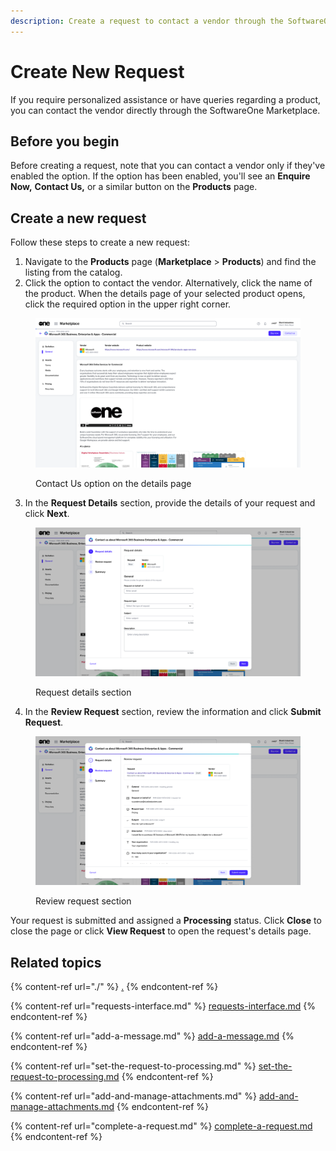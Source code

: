 ```yaml
---
description: Create a request to contact a vendor through the SoftwareOne Marketplace.
---
```


# Create New Request

If you require personalized assistance or have queries regarding a product, you can contact the vendor directly through the SoftwareOne Marketplace.

## Before you begin

Before creating a request, note that you can contact a vendor only if they've enabled the option. If the option has been enabled, you'll see an **Enquire Now,** **Contact Us,** or a similar button on the **Products** page.

## Create a new request

Follow these steps to create a new request:

1. Navigate to the **Products** page (**Marketplace** > **Products**) and find the listing from the catalog.
2. Click the option to contact the vendor. Alternatively, click the name of the product. When the details page of your selected product opens, click the required option in the upper right corner.

<figure><img src="../../../.gitbook/assets/image (393).png" alt=""><figcaption><p>Contact Us option on the details page</p></figcaption></figure>

3. In the **Request Details** section, provide the details of your request and click **Next**.

<figure><img src="../../../.gitbook/assets/image (394).png" alt=""><figcaption><p>Request details section</p></figcaption></figure>

4. In the **Review Request** section, review the information and click **Submit Request**.&#x20;

<figure><img src="../../../.gitbook/assets/image (395).png" alt=""><figcaption><p>Review request section</p></figcaption></figure>

Your request is submitted and assigned a **Processing** status. Click **Close** to close the page or click **View Request** to open the request's details page.

## Related topics

{% content-ref url="./" %}
[.](./)
{% endcontent-ref %}

{% content-ref url="requests-interface.md" %}
[requests-interface.md](requests-interface.md)
{% endcontent-ref %}

{% content-ref url="add-a-message.md" %}
[add-a-message.md](add-a-message.md)
{% endcontent-ref %}

{% content-ref url="set-the-request-to-processing.md" %}
[set-the-request-to-processing.md](set-the-request-to-processing.md)
{% endcontent-ref %}

{% content-ref url="add-and-manage-attachments.md" %}
[add-and-manage-attachments.md](add-and-manage-attachments.md)
{% endcontent-ref %}

{% content-ref url="complete-a-request.md" %}
[complete-a-request.md](complete-a-request.md)
{% endcontent-ref %}
